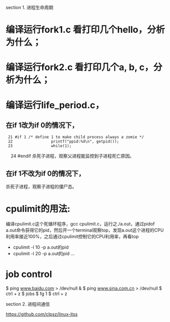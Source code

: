 
section 1. 进程生命周期

# 编译运行fork1.c 看打印几个hello，分析为什么；

# 编译运行fork2.c 看打印几个a, b, c，分析为什么；

# 编译运行life_period.c，
## 在if 1改为if 0的情况下，

     21 #if 1 /* define 1 to make child process always a zomie */
     22                 printf("ppid:%d\n", getpid());
     23                 while(1);
     24 #endif
杀死子进程，观察父进程能监控到子进程死亡原因。

## 在if 1不改为if 0的情况下，
杀死子进程，观察子进程的僵尸态。

# cpulimit的用法:
编译cpulimit.c这个死循环程序，gcc cpulimit.c，运行之./a.out，通过pidof a.out命令获得它的pid，然后开一个terminal观察top，发现a.out这个进程的CPU利用率接近100%，之后通过cpulimit控制它的CPU利用率，再看top
* cpulimit -l 10 -p  a.out的pid
* cpulimit -l 20 -p  a.out的pid
...

# job control
$ ping www.baidu.com > /dev/null &
$ ping www.sina.com.cn > /dev/null
$ ctrl + z
$ jobs
$ fg 1
$ ctrl + z
 
section 2. 进程间通信

https://github.com/clpsz/linux-itss
